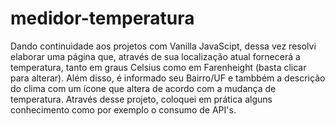 # medidor-temperatura
Dando continuidade aos projetos com Vanilla JavaScipt, dessa vez resolvi elaborar uma página que, através de sua localização atual fornecerá a temperatura, tanto em graus Celsius como em Farenheight (basta clicar para alterar).
Além disso, é informado seu Bairro/UF e tambbém a descrição do clima com um ícone que altera de acordo com a mudança de temperatura.
Através desse projeto, coloquei em prática alguns conhecimento como por exemplo o consumo de API's.
